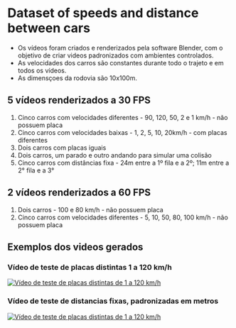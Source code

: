 # Dataset of speeds and distance between cars
- Os vídeos foram criados e renderizados pela software Blender, com o objetivo de criar videos padronizados com ambientes controlados.
- As velocidades dos carros são constantes durante todo o trajeto e em todos os vídeos.
- As dimensçoes da rodovia são 10x100m.

## 5 vídeos renderizados a 30 FPS

  1. Cinco carros com velocidades diferentes - 90, 120, 50, 2 e 1 km/h - não possuem placa
  2. Cinco carros com velocidades baixas - 1, 2, 5, 10, 20km/h - com placas diferentes
  3. Dois carros com placas iguais
  4. Dois carros, um parado e outro andando para simular uma colisão
  5. Cinco carros com distâncias fixa - 24m entre a 1º fila e a 2º; 11m entre a 2° fila e a 3°

## 2 vídeos renderizados a 60 FPS

  1. Dois carros - 100 e 80 km/h - não possuem placa
  2. Cinco carros com velocidades diferentes - 5, 10, 50, 80, 100 km/h - não possuem placa

## Exemplos dos videos gerados
### Vídeo de teste de placas distintas 1 a 120 km/h

[![Vídeo de teste de placas distintas de 1 a 120 km/h](https://img.youtube.com/vi/ajDpHtjbycA/0.jpg)](https://www.youtube.com/watch?v=ajDpHtjbycA)

### Vídeo de teste de distancias fixas, padronizadas em metros

[![Vídeo de teste de placas distintas de 1 a 120 km/h](https://img.youtube.com/vi/5-r_T5SsF7M/0.jpg)](https://www.youtube.com/watch?v=5-r_T5SsF7M)
